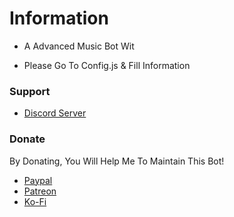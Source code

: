 # Information

- A Advanced Music Bot Wit

- Please Go To Config.js & Fill Information

### Support

- [Discord Server](https://discord.gg/umMpnqS)

### Donate

By Donating, You Will Help Me To Maintain This Bot!

- [Paypal](https://www.paypal.com/paypalme/legendaryemoji)
- [Patreon](https://www.patreon.com/LegendaryEmoji)
- [Ko-Fi](https://ko-fi.com/LegendaryEmoji)